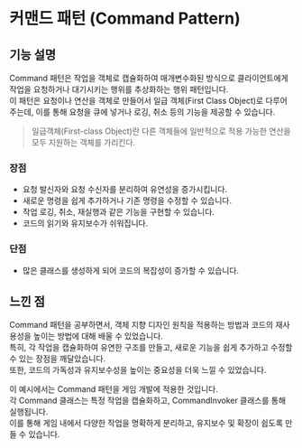 # 커맨드 패턴 (Command Pattern)

## 기능 설명  
Command 패턴은 작업을 객체로 캡슐화하여 매개변수화된 방식으로 클라이언트에게 작업을 요청하거나 대기시키는 행위를 추상화하는 행위 패턴입니다.    
이 패턴은 요청이나 연산을 객체로 만들어서 일급 객체(First Class Object)로 다루어주는데, 이를 통해 요청을 큐에 넣거나 로깅, 취소 등의 기능을 제공할 수 있습니다.    

> 일급객체(First-class Object)란 다른 객체들에 일반적으로 적용 가능한 연산을 모두 지원하는 객체를 가리킨다.   

### 장점   
* 요청 발신자와 요청 수신자를 분리하여 유연성을 증가시킵니다.    
* 새로운 명령을 쉽게 추가하거나 기존 명령을 수정할 수 있습니다.    
* 작업 로깅, 취소, 재실행과 같은 기능을 구현할 수 있습니다.    
* 코드의 읽기와 유지보수가 쉬워집니다.    

### 단점   
* 많은 클래스를 생성하게 되어 코드의 복잡성이 증가할 수 있습니다.

## 느낀 점
Command 패턴을 공부하면서, 객체 지향 디자인 원칙을 적용하는 방법과 코드의 재사용성을 높이는 방법에 대해 배울 수 있었습니다.     
특히, 각 작업을 캡슐화하여 유연한 구조를 만들고, 새로운 기능을 쉽게 추가하고 수정할 수 있는 장점을 깨달았습니다.     
또한, 코드의 가독성과 유지보수성을 높이는 중요성을 더욱 느낄 수 있었습니다.    

이 예시에서는 Command 패턴을 게임 개발에 적용한 것입니다.   
각 Command 클래스는 특정 작업을 캡슐화하고, CommandInvoker 클래스를 통해 실행됩니다.    
이를 통해 게임 내에서 다양한 작업을 명확하게 분리하고, 유지보수 및 확장이 쉽도록 만들 수 있습니다.    
